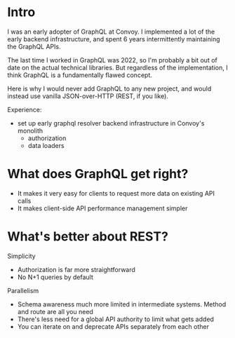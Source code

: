 # Intro

I was an early adopter of GraphQL at Convoy.
I implemented a lot of the early backend infrastructure, and spent 6 years intermittently maintaining the GraphQL APIs.

The last time I worked in GraphQL was 2022, so I'm probably a bit out of date on the actual technical libraries.
But regardless of the implementation, I think GraphQL is a fundamentally flawed concept.

Here is why I would never add GraphQL to any new project, and would instead use vanilla JSON-over-HTTP (REST, if you like).

Experience:
- set up early graphql resolver backend infrastructure in Convoy's monolith
  - authorization
  - data loaders

# What does GraphQL get right?

* It makes it very easy for clients to request more data on existing API calls
* It makes client-side API performance management simpler

# What's better about REST?

Simplicity
* Authorization is far more straightforward
* No N+1 queries by default

Parallelism
* Schema awareness much more limited in intermediate systems. Method and route are all you need
* There's less need for a global API authority to limit what gets added
* You can iterate on and deprecate APIs separately from each other
